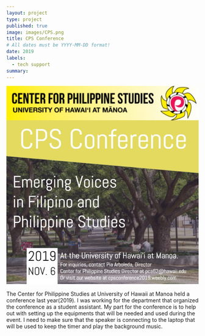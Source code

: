 ```yaml
---
layout: project
type: project
published: true
image: images/CPS.png
title: CPS Conference
# All dates must be YYYY-MM-DD format!
date: 2019
labels:
  - tech support
summary: 
---
```


<img class="ui tiny left circular floated image" src="../images/CPS_conference2019.jpg">

The Center for Philippine Studies at University of Hawaii at Manoa held a conference last year(2019). I was working for the department that organized the conference as a student assistant. My part for the conference is to help out with setting up the equipments that will be needed and used during the event. I need to make sure that the speaker is connecting to the laptop that will be used to keep the timer and play the background music. 

